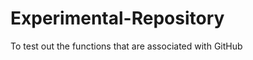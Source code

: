Experimental-Repository
=======================

To test out the functions that are associated with GitHub
